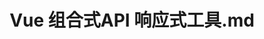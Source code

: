 ---
layout: post
title: Vue 组合式API 响应式工具.md
categories: [Vue]
description: 
keywords: Vue 组合式API 响应式工具.md
mermaid: false
sequence: false
flow: false
mathjax: false
mindmap: false
mindmap2: false
---